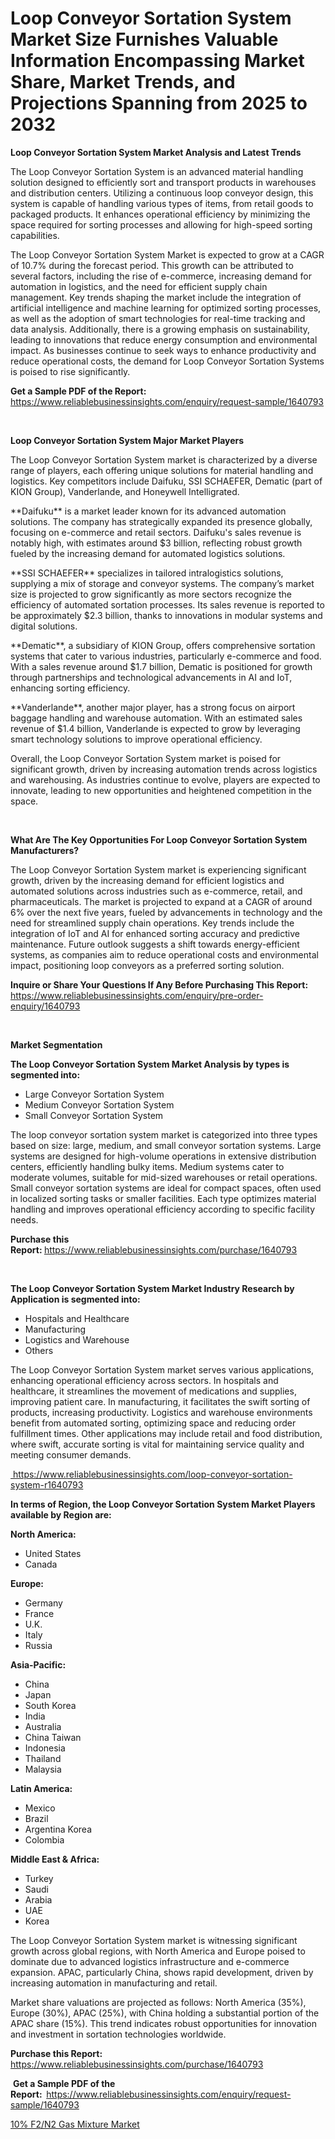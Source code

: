 <p><h1>Loop Conveyor Sortation System Market Size Furnishes Valuable Information Encompassing Market Share, Market Trends, and Projections Spanning from 2025 to 2032</h1></p><p><strong>Loop Conveyor Sortation System Market Analysis and Latest Trends</strong></p>
<p><p>The Loop Conveyor Sortation System is an advanced material handling solution designed to efficiently sort and transport products in warehouses and distribution centers. Utilizing a continuous loop conveyor design, this system is capable of handling various types of items, from retail goods to packaged products. It enhances operational efficiency by minimizing the space required for sorting processes and allowing for high-speed sorting capabilities.</p><p>The Loop Conveyor Sortation System Market is expected to grow at a CAGR of 10.7% during the forecast period. This growth can be attributed to several factors, including the rise of e-commerce, increasing demand for automation in logistics, and the need for efficient supply chain management. Key trends shaping the market include the integration of artificial intelligence and machine learning for optimized sorting processes, as well as the adoption of smart technologies for real-time tracking and data analysis. Additionally, there is a growing emphasis on sustainability, leading to innovations that reduce energy consumption and environmental impact. As businesses continue to seek ways to enhance productivity and reduce operational costs, the demand for Loop Conveyor Sortation Systems is poised to rise significantly.</p></p>
<p><strong>Get a Sample PDF of the Report:&nbsp;</strong> <a href="https://www.reliablebusinessinsights.com/enquiry/request-sample/1640793?utm_campaign=2768&utm_medium=2&utm_source=Github&utm_content=ia&utm_term=23032025&utm_id=loop-conveyor-sortation-system">https://www.reliablebusinessinsights.com/enquiry/request-sample/1640793</a></p>
<p>&nbsp;</p>
<p><strong>Loop Conveyor Sortation System Major Market Players</strong></p>
<p><p>The Loop Conveyor Sortation System market is characterized by a diverse range of players, each offering unique solutions for material handling and logistics. Key competitors include Daifuku, SSI SCHAEFER, Dematic (part of KION Group), Vanderlande, and Honeywell Intelligrated.</p><p>**Daifuku** is a market leader known for its advanced automation solutions. The company has strategically expanded its presence globally, focusing on e-commerce and retail sectors. Daifuku's sales revenue is notably high, with estimates around $3 billion, reflecting robust growth fueled by the increasing demand for automated logistics solutions.</p><p>**SSI SCHAEFER** specializes in tailored intralogistics solutions, supplying a mix of storage and conveyor systems. The company’s market size is projected to grow significantly as more sectors recognize the efficiency of automated sortation processes. Its sales revenue is reported to be approximately $2.3 billion, thanks to innovations in modular systems and digital solutions.</p><p>**Dematic**, a subsidiary of KION Group, offers comprehensive sortation systems that cater to various industries, particularly e-commerce and food. With a sales revenue around $1.7 billion, Dematic is positioned for growth through partnerships and technological advancements in AI and IoT, enhancing sorting efficiency.</p><p>**Vanderlande**, another major player, has a strong focus on airport baggage handling and warehouse automation. With an estimated sales revenue of $1.4 billion, Vanderlande is expected to grow by leveraging smart technology solutions to improve operational efficiency.</p><p>Overall, the Loop Conveyor Sortation System market is poised for significant growth, driven by increasing automation trends across logistics and warehousing. As industries continue to evolve, players are expected to innovate, leading to new opportunities and heightened competition in the space.</p></p>
<p>&nbsp;</p>
<p><strong>What Are The Key Opportunities For Loop Conveyor Sortation System Manufacturers?</strong></p>
<p><p>The Loop Conveyor Sortation System market is experiencing significant growth, driven by the increasing demand for efficient logistics and automated solutions across industries such as e-commerce, retail, and pharmaceuticals. The market is projected to expand at a CAGR of around 6% over the next five years, fueled by advancements in technology and the need for streamlined supply chain operations. Key trends include the integration of IoT and AI for enhanced sorting accuracy and predictive maintenance. Future outlook suggests a shift towards energy-efficient systems, as companies aim to reduce operational costs and environmental impact, positioning loop conveyors as a preferred sorting solution.</p></p>
<p><strong>Inquire or Share Your Questions If Any Before Purchasing This Report:</strong> <a href="https://www.reliablebusinessinsights.com/enquiry/pre-order-enquiry/1640793?utm_campaign=2768&utm_medium=2&utm_source=Github&utm_content=ia&utm_term=23032025&utm_id=loop-conveyor-sortation-system">https://www.reliablebusinessinsights.com/enquiry/pre-order-enquiry/1640793</a></p>
<p>&nbsp;</p>
<p><strong>Market Segmentation</strong></p>
<p><strong>The Loop Conveyor Sortation System Market Analysis by types is segmented into:</strong></p>
<p><ul><li>Large Conveyor Sortation System</li><li>Medium Conveyor Sortation System</li><li>Small Conveyor Sortation System</li></ul></p>
<p><p>The loop conveyor sortation system market is categorized into three types based on size: large, medium, and small conveyor sortation systems. Large systems are designed for high-volume operations in extensive distribution centers, efficiently handling bulky items. Medium systems cater to moderate volumes, suitable for mid-sized warehouses or retail operations. Small conveyor sortation systems are ideal for compact spaces, often used in localized sorting tasks or smaller facilities. Each type optimizes material handling and improves operational efficiency according to specific facility needs.</p></p>
<p><strong>Purchase this Report:&nbsp;</strong><a href="https://www.reliablebusinessinsights.com/purchase/1640793?utm_campaign=2768&utm_medium=2&utm_source=Github&utm_content=ia&utm_term=23032025&utm_id=loop-conveyor-sortation-system">https://www.reliablebusinessinsights.com/purchase/1640793</a></p>
<p>&nbsp;</p>
<p><strong>The Loop Conveyor Sortation System Market Industry Research by Application is segmented into:</strong></p>
<p><ul><li>Hospitals and Healthcare</li><li>Manufacturing</li><li>Logistics and Warehouse</li><li>Others</li></ul></p>
<p><p>The Loop Conveyor Sortation System market serves various applications, enhancing operational efficiency across sectors. In hospitals and healthcare, it streamlines the movement of medications and supplies, improving patient care. In manufacturing, it facilitates the swift sorting of products, increasing productivity. Logistics and warehouse environments benefit from automated sorting, optimizing space and reducing order fulfillment times. Other applications may include retail and food distribution, where swift, accurate sorting is vital for maintaining service quality and meeting consumer demands.</p></p>
<p><a href="https://www.reliablebusinessinsights.com/loop-conveyor-sortation-system-r1640793?utm_campaign=2768&utm_medium=2&utm_source=Github&utm_content=ia&utm_term=23032025&utm_id=loop-conveyor-sortation-system">&nbsp;https://www.reliablebusinessinsights.com/loop-conveyor-sortation-system-r1640793</a></p>
<p><strong>In terms of Region, the Loop Conveyor Sortation System Market Players available by Region are:</strong></p>
<p>
    <p> <strong> North America: </strong>
        <ul>
            <li>United States</li>
            <li>Canada</li>
        </ul>
        </p> 
    <p> <strong> Europe: </strong>
        <ul>
            <li>Germany</li>
            <li>France</li>
            <li>U.K.</li>
            <li>Italy</li>
            <li>Russia</li>
        </ul>
        </p> 
    <p> <strong> Asia-Pacific: </strong>
        <ul>
            <li>China</li>
            <li>Japan</li>
            <li>South Korea</li>
            <li>India</li>
            <li>Australia</li>
            <li>China Taiwan</li>
            <li>Indonesia</li>
            <li>Thailand</li>
            <li>Malaysia</li>
        </ul>
        </p> 
    <p> <strong> Latin America: </strong>
        <ul>
            <li>Mexico</li>
            <li>Brazil</li>
            <li>Argentina Korea</li>
            <li>Colombia</li>
        </ul>
        </p> 
    <p> <strong> Middle East & Africa: </strong>
        <ul>
            <li>Turkey</li>
            <li>Saudi</li>
            <li>Arabia</li>
            <li>UAE</li>
            <li>Korea</li>
        </ul>
    </p>
    </p>
<p><p>The Loop Conveyor Sortation System market is witnessing significant growth across global regions, with North America and Europe poised to dominate due to advanced logistics infrastructure and e-commerce expansion. APAC, particularly China, shows rapid development, driven by increasing automation in manufacturing and retail. </p><p>Market share valuations are projected as follows: North America (35%), Europe (30%), APAC (25%), with China holding a substantial portion of the APAC share (15%). This trend indicates robust opportunities for innovation and investment in sortation technologies worldwide.</p></p>
<p><strong>Purchase this Report: </strong><a href="https://www.reliablebusinessinsights.com/purchase/1640793?utm_campaign=2768&utm_medium=2&utm_source=Github&utm_content=ia&utm_term=23032025&utm_id=loop-conveyor-sortation-system">https://www.reliablebusinessinsights.com/purchase/1640793</a></p>
<p>&nbsp;<strong>Get a Sample PDF of the Report:&nbsp;&nbsp;</strong><a href="https://www.reliablebusinessinsights.com/enquiry/request-sample/1640793?utm_campaign=2768&utm_medium=2&utm_source=Github&utm_content=ia&utm_term=23032025&utm_id=loop-conveyor-sortation-system">https://www.reliablebusinessinsights.com/enquiry/request-sample/1640793</a></p>
<p><strong></strong></p>
<p><p><a href="https://github.com/verikaahova/Market-Research-Report-List-1/blob/main/10-f2n2-gas-mixture-market.md?utm_campaign=2768&utm_medium=2&utm_source=Github&utm_content=ia&utm_term=23032025&utm_id=loop-conveyor-sortation-system">10% F2/N2 Gas Mixture Market</a></p></p>